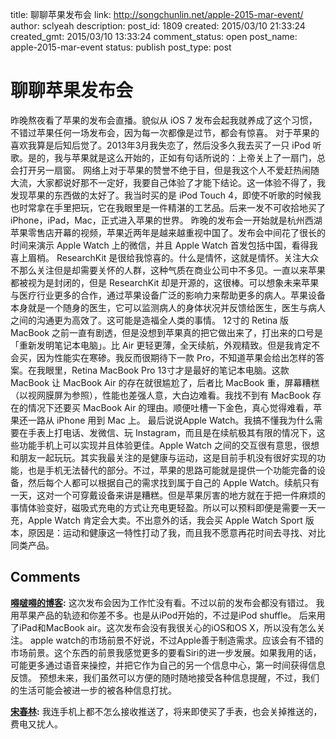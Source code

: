 title: 聊聊苹果发布会
link: http://songchunlin.net/apple-2015-mar-event/
author: sclyeah
description: 
post_id: 1809
created: 2015/03/10 21:33:24
created_gmt: 2015/03/10 13:33:24
comment_status: open
post_name: apple-2015-mar-event
status: publish
post_type: post

# 聊聊苹果发布会

昨晚熬夜看了苹果的发布会直播。貌似从 iOS 7 发布会起我就养成了这个习惯，不错过苹果任何一场发布会，因为每一次都像是过节，都会有惊喜。 对于苹果的喜欢我算是后知后觉了。2013年3月我失恋了，然后没多久我去买了一只 iPod 听歌。是的，我与苹果就是这么开始的，正如有句话所说的：上帝关上了一扇门，总会打开另一扇窗。 网络上对于苹果的赞誉不绝于目，但是我这个人不爱赶热闹随大流，大家都说好那不一定好，我要自己体验了才能下结论。这一体验不得了，我发现苹果的东西做的太好了。我当时买的是 iPod Touch 4，即使不听歌的时候我也时常拿在手里把玩，它在我眼里是一件精湛的工艺品。后来一发不可收拾地买了 iPhone，iPad，Mac，正式进入苹果的世界。 昨晚的发布会一开始就是杭州西湖苹果零售店开幕的视频，苹果近两年是越来越重视中国了。发布会中间花了很长的时间来演示 Apple Watch 上的微信，并且 Apple Watch 首发包括中国，看得我喜上眉梢。 ResearchKit 是很给我惊喜的。什么是情怀，这就是情怀。关注大众不那么关注但是却需要关怀的人群，这种气质在商业公司中不多见。一直以来苹果都被视为是封闭的，但是 ResearchKit 却是开源的，这很棒。可以想象未来苹果与医疗行业更多的合作，通过苹果设备广泛的影响力来帮助更多的病人。苹果设备本身就是一个随身的医生，它可以监测病人的身体状况并反馈给医生，医生与病人之间的沟通更为高效了。这可能是造福全人类的事情。 12寸的 Retina 版 MacBook 之前一直有剧透，但是没想到苹果真的把它做出来了，打出来的口号是「重新发明笔记本电脑」。比 Air 更轻更薄，全天续航，外观精致。但是我肯定不会买，因为性能实在寒碜。我反而很期待下一款 Pro，不知道苹果会给出怎样的答案。在我眼里，Retina MacBook Pro 13寸才是最好的笔记本电脑。这款 MacBook 让 MacBook Air 的存在就很尴尬了，后者比 MacBook 重，屏幕糟糕（以视网膜屏为参照），性能也差强人意，大白边难看。我找不到有 MacBook 存在的情况下还要买 MacBook Air 的理由。顺便吐槽一下金色，真心觉得难看，苹果还一路从 iPhone 用到 Mac 上。 最后说说Apple Watch。我搞不懂我为什么需要在手表上打电话、发微信、玩 Instagram，而且是在续航极其有限的情况下，这些功能手机上可以实现并且体验更佳。Apple Watch 之间的交互很有意思，很想和朋友一起玩玩。其实我最关注的是健康与运动，这是目前手机没有很好实现的功能，也是手机无法替代的部分。不过，苹果的思路可能就是提供一个功能完备的设备，然后每个人都可以根据自己的需求找到属于自己的 Apple Watch。续航只有一天，这对一个可穿戴设备来讲是糟糕。但是苹果厉害的地方就在于把一件麻烦的事情体验变好，磁吸式充电的方式让充电更轻盈。所以可以预料即便是需要一天一充，Apple Watch 肯定会大卖。不出意外的话，我会买 Apple Watch Sport 版本，原因是：运动和健康这一特性打动了我，而且我不愿意再花时间去寻找、对比同类产品。

## Comments

**[嘚啵嘚的博客](#33981 "2015-03-12 12:29:04"):** 这次发布会因为工作忙没有看。不过以前的发布会都没有错过。 我用苹果产品的轨迹和你差不多。也是从iPod开始的，不过是iPod shuffle。 后来用了iPad和MacBook air。这次发布会没有我很关心的iOS和OS X，所以没有怎么关注。 apple watch的市场前景不好说，不过Apple善于制造需求。应该会有不错的市场前景。这个东西的前景我感觉更多的要看Siri的进一步发展。如果我用的话，可能更多通过语音来操控，并把它作为自己的另一个信息中心，第一时间获得信息反馈。 预想未来，我们虽然可以方便的随时随地接受各种信息提醒，不过，我们的生活可能会被进一步的被各种信息打扰。

**[宋春林](#33997 "2015-03-12 21:33:34"):** 我连手机上都不怎么接收推送了，将来即使买了手表，也会关掉推送的，费电又扰人。

